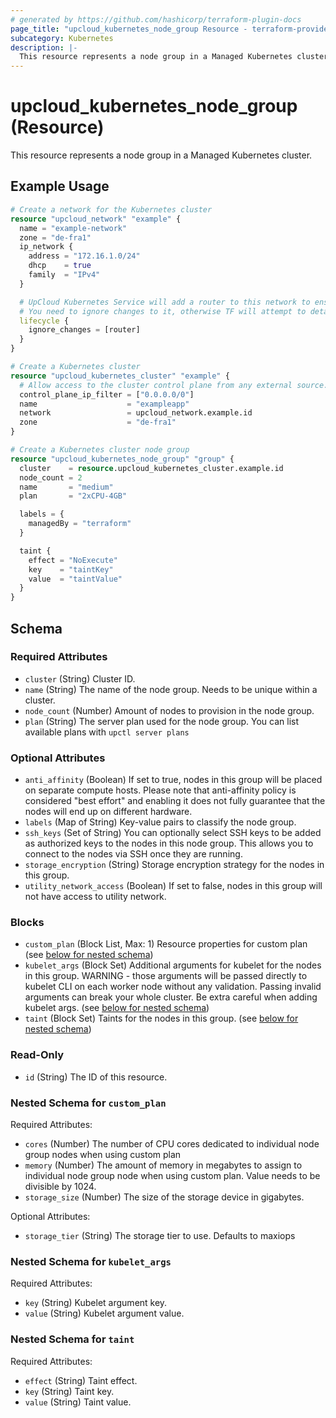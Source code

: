 ```yaml
---
# generated by https://github.com/hashicorp/terraform-plugin-docs
page_title: "upcloud_kubernetes_node_group Resource - terraform-provider-upcloud"
subcategory: Kubernetes
description: |-
  This resource represents a node group in a Managed Kubernetes cluster.
---
```


# upcloud_kubernetes_node_group (Resource)

This resource represents a node group in a Managed Kubernetes cluster.

## Example Usage

```terraform
# Create a network for the Kubernetes cluster
resource "upcloud_network" "example" {
  name = "example-network"
  zone = "de-fra1"
  ip_network {
    address = "172.16.1.0/24"
    dhcp    = true
    family  = "IPv4"
  }

  # UpCloud Kubernetes Service will add a router to this network to ensure cluster networking is working as intended.
  # You need to ignore changes to it, otherwise TF will attempt to detach the router on subsequent applies
  lifecycle {
    ignore_changes = [router]
  }
}

# Create a Kubernetes cluster
resource "upcloud_kubernetes_cluster" "example" {
  # Allow access to the cluster control plane from any external source.
  control_plane_ip_filter = ["0.0.0.0/0"]
  name                    = "exampleapp"
  network                 = upcloud_network.example.id
  zone                    = "de-fra1"
}

# Create a Kubernetes cluster node group
resource "upcloud_kubernetes_node_group" "group" {
  cluster    = resource.upcloud_kubernetes_cluster.example.id
  node_count = 2
  name       = "medium"
  plan       = "2xCPU-4GB"

  labels = {
    managedBy = "terraform"
  }

  taint {
    effect = "NoExecute"
    key    = "taintKey"
    value  = "taintValue"
  }
}
```

<!-- schema generated by tfplugindocs -->
## Schema

### Required Attributes

- `cluster` (String) Cluster ID.
- `name` (String) The name of the node group. Needs to be unique within a cluster.
- `node_count` (Number) Amount of nodes to provision in the node group.
- `plan` (String) The server plan used for the node group. You can list available plans with `upctl server plans`

### Optional Attributes

- `anti_affinity` (Boolean) If set to true, nodes in this group will be placed on separate compute hosts.
				Please note that anti-affinity policy is considered "best effort" and enabling it does not fully guarantee that the nodes will end up on different hardware.
- `labels` (Map of String) Key-value pairs to classify the node group.
- `ssh_keys` (Set of String) You can optionally select SSH keys to be added as authorized keys to the nodes in this node group. This allows you to connect to the nodes via SSH once they are running.
- `storage_encryption` (String) Storage encryption strategy for the nodes in this group.
- `utility_network_access` (Boolean) If set to false, nodes in this group will not have access to utility network.

### Blocks

- `custom_plan` (Block List, Max: 1) Resource properties for custom plan (see [below for nested schema](#nestedblock--custom_plan))
- `kubelet_args` (Block Set) Additional arguments for kubelet for the nodes in this group. WARNING - those arguments will be passed directly to kubelet CLI on each worker node without any validation. Passing invalid arguments can break your whole cluster. Be extra careful when adding kubelet args. (see [below for nested schema](#nestedblock--kubelet_args))
- `taint` (Block Set) Taints for the nodes in this group. (see [below for nested schema](#nestedblock--taint))

### Read-Only

- `id` (String) The ID of this resource.

<a id="nestedblock--custom_plan"></a>
### Nested Schema for `custom_plan`

Required Attributes:

- `cores` (Number) The number of CPU cores dedicated to individual node group nodes when using custom plan
- `memory` (Number) The amount of memory in megabytes to assign to individual node group node when using custom plan. Value needs to be divisible by 1024.
- `storage_size` (Number) The size of the storage device in gigabytes.

Optional Attributes:

- `storage_tier` (String) The storage tier to use. Defaults to maxiops


<a id="nestedblock--kubelet_args"></a>
### Nested Schema for `kubelet_args`

Required Attributes:

- `key` (String) Kubelet argument key.
- `value` (String) Kubelet argument value.


<a id="nestedblock--taint"></a>
### Nested Schema for `taint`

Required Attributes:

- `effect` (String) Taint effect.
- `key` (String) Taint key.
- `value` (String) Taint value.
